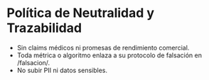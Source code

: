 # Política de Neutralidad y Trazabilidad
- Sin claims médicos ni promesas de rendimiento comercial.
- Toda métrica o algoritmo enlaza a su protocolo de falsación en /falsacion/.
- No subir PII ni datos sensibles.

